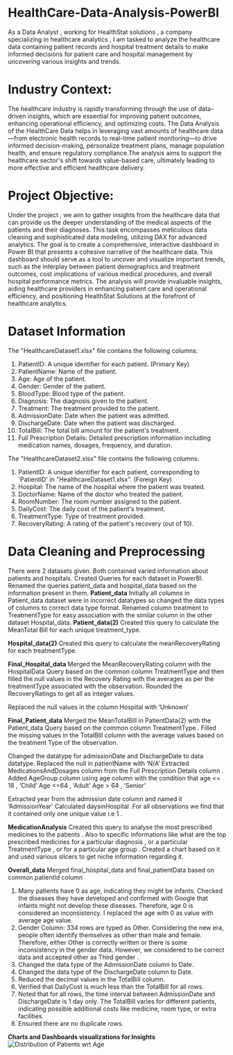 # HealthCare-Data-Analysis-PowerBI
As a Data Analyst , working for HealthStat solutions , a company specializing in healthcare analytics , I am tasked to analyze the healthcare data containing patient records and hospital treatment details to make informed decisions for patient care and hospital management by uncovering various insights and trends.

# Industry Context:
The healthcare industry is rapidly transforming through the use of data-driven insights, which are essential for improving patient outcomes, enhancing operational efficiency, and optimizing costs. The Data Analysis of the HealthCare Data helps in leveraging vast amounts of healthcare data—from electronic health records to real-time patient monitoring—to drive informed decision-making, personalize treatment plans, manage population health, and ensure regulatory compliance.The analysis aims to support the healthcare sector's shift towards value-based care, ultimately leading to more effective and efficient healthcare delivery.

# Project Objective: 
Under the project , we aim to gather insights from the healthcare data that can provide us the deeper understanding of the medical aspects of the patients and their diagnoses. This task encompasses meticulous data cleaning and sophisticated data modeling, utilizing DAX for advanced analytics. The goal is to create a comprehensive, interactive dashboard in Power BI that presents a cohesive narrative of the healthcare data. This dashboard should serve as a tool to uncover and visualize important trends, such as the interplay between patient demographics and treatment outcomes, cost implications of various medical procedures, and overall hospital performance metrics. The analysis will provide invaluable insights, aiding healthcare providers in enhancing patient care and operational efficiency, and positioning HealthStat Solutions at the forefront of healthcare analytics.

# Dataset Information

The "HealthcareDataset1.xlsx" file contains the following columns:
1.	PatientID: A unique identifier for each patient. (Primary Key)
2.	PatientName: Name of the patient.
3.	Age: Age of the patient.
4.	Gender: Gender of the patient.
5.	BloodType: Blood type of the patient.
6.	Diagnosis: The diagnosis given to the patient.
7.	Treatment: The treatment provided to the patient.
8.	AdmissionDate: Date when the patient was admitted.
9.	DischargeDate: Date when the patient was discharged.
10.	TotalBill: The total bill amount for the patient's treatment.
11.	Full Prescription Details: Detailed prescription information including medication names, dosages, frequency, and duration.

The "HealthcareDataset2.xlsx" file contains the following columns:
1.	PatientID: A unique identifier for each patient, corresponding to 'PatientID' in "HealthcareDataset1.xlsx". (Foreign Key)
2.	Hospital: The name of the hospital where the patient was treated.
3.	DoctorName: Name of the doctor who treated the patient.
4.	RoomNumber: The room number assigned to the patient.
5.	DailyCost: The daily cost of the patient's treatment.
6.	TreatmentType: Type of treatment provided.
7.	RecoveryRating: A rating of the patient's recovery (out of 10).


# Data Cleaning and Preprocessing

There were 2 datasets given. Both contained varied information about patients and hospitals.
Created Queries for each dataset in PowerBI.
Renamed the queries patient_data and hospital_data based on the information present in them.
**Patient_data**
Initially all columns in Patient_data dataset were in incorrect datatypes so changed the data types of columns to correct data type format.
Renamed column  treatment to TreatmentType for easy association with the similar column in the other dataset Hospital_data.
**Patient_data(2)**
Created this query to calculate the MeanTotal Bill for each unique treatment_type.

**Hospital_data(2)**
Created this query to calculate the meanRecoveryRating for each treatmentType.

**Final_Hospital_data**
Merged the MeanRecoveryRating column with the HospitalData Query based on the common column TreatmentType and then filled the null values in the Recovery Rating with the averages as per the treatmentType associated with the observation. Rounded the  RecoveryRatings to get all as integer values.

Replaced the null values in the column Hospital with ‘Unknown’

**Final_Patient_data** 
Merged the MeanTotalBill in PatientData(2) with the Patient_data Query based on the common column TreatmentType . Filled the missing values in the TotalBIll column with the average values based on the treatment Type of the observation.

Changed the datatype for admissionDate and DischargeDate to data datatype.
Replaced the null in patientName with ‘N/A’
Extracted MedicationsAndDosages column from the Full Prescription Details column .
Added AgeGroup column using age column with the condition that 
age <= 18 , ‘Child’ 
Age <=64 , ‘Adult’
Age > 64 , ‘Senior’

Extracted year from the admission date column and named it ‘AdmissionYear’
Calculated daysinHospital .For all observations we find that it contained only one unique value i.e 1 .

**MedicationAnalysis**
Created this query to analyse the most prescribed medicines to the patients . Also to specific informations like what are the top prescribed medicines for a particular diagnosis , or a particular TreatmentType , or for a particular age group . Created a chart based on it and used various slicers to get niche information regarding it.

**Overall_data**
Merged final_hospital_data and final_patientData based on common patientId column
1.	Many patients have 0 as age, indicating they might be infants. Checked the diseases they have developed and confirmed with Google that infants might not develop these diseases. Therefore, age 0 is considered an inconsistency. I replaced the age with 0 as value with average age value.
2.	Gender Column: 334 rows are typed as Other. Considering the new era, people often identify themselves as other than male and female. Therefore, either Other is correctly written or there is some inconsistency in the gender data. However, we considered to be correct data and accepted other as Third gender .
3.	Changed the data type of the AdmissionDate column to Date.
4.	Changed the data type of the DischargeDate column to Date.
5.	Reduced the decimal values in the TotalBill column.
6.	Verified that DailyCost is much less than the TotalBill for all rows.
7.	Noted that for all rows, the time interval between AdmissionDate and DischargeDate is 1 day only. The TotalBill varies for different patients, indicating possible additional costs like medicine, room type, or extra facilities.
8.	Ensured there are no duplicate rows.



**Charts and Dashboards visualizations for Insights**
![Distribution of Patients wrt Age]([https://github.com/username/repository/blob/main/images/dashboard.png](https://github.com/AnkurBhatt07/HealthCare-Data-Analysis-PowerBI/blob/main/PowerBI%20images/Screenshot%202024-08-24%20021625.png))




